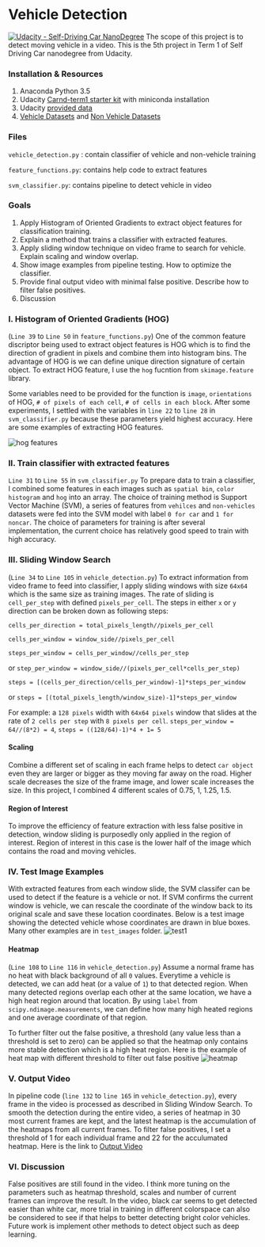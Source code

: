 # Vehicle Detection
[![Udacity - Self-Driving Car NanoDegree](https://s3.amazonaws.com/udacity-sdc/github/shield-carnd.svg)](http://www.udacity.com/drive)
The scope of this project is to detect moving vehicle in a video. This is the 5th project in Term 1 of Self Driving Car nanodegree from Udacity.
### Installation & Resources
1. Anaconda Python 3.5
2. Udacity [Carnd-term1 starter kit](https://github.com/udacity/CarND-Term1-Starter-Kit) with miniconda installation 
3. Udacity [provided data](https://github.com/udacity/CarND-Vehicle-Detection)
4. [Vehicle Datasets](https://s3.amazonaws.com/udacity-sdc/Vehicle_Tracking/vehicles.zip) and [Non Vehicle Datasets](https://s3.amazonaws.com/udacity-sdc/Vehicle_Tracking/non-vehicles.zip)

### Files
`vehicle_detection.py` : contain classifier of vehicle and non-vehicle training

`feature_functions.py`: contains help code to extract features

`svm_classifier.py`: contains pipeline to detect vehicle in video

### Goals
1. Apply Histogram of Oriented Gradients to extract object features for classification training.
2. Explain a method that trains a classifier with extracted features.
3. Apply sliding window technique on video frame to search for vehicle. Explain scaling and window overlap.
4. Show image examples from pipeline testing. How to optimize the classifier.
5. Provide final output video with minimal false positive. Describe how to filter false positives.
6. Discussion

### I. Histogram of Oriented Gradients (HOG)
(`Line 39` to `Line 50` in `feature_functions.py`)
One of the common feature discriptor being used to extract object features is HOG which is to find the direction of gradient in pixels and combine them into histogram bins. The advantage of HOG is we can define unique direction signature of certain object. To extract HOG feature, I use the `hog` fucntion  from `skimage.feature` library. 

Some variables need to be provided for the function is `image`, `orientations` of HOG, `# of pixels of each cell`, `# of cells in each block`. After some experiments, I settled with the variables in `line 22` to `line 28` in `svm_classifier.py` because these parameters yield highest accuracy. Here are some examples of extracting HOG features.

![hog features](https://cloud.githubusercontent.com/assets/23693651/23734910/3745c10c-0450-11e7-8f2a-c5daec4346da.png)
### II. Train classifier with extracted features
`Line 31` to `Line 55` in `svm_classifier.py`
To prepare data to train a classifier, I combined some features in each images such as `spatial bin`, `color histogram` and `hog` into an array. The choice of training method is Support Vector Machine (SVM), a series of features from `vehilces` and `non-vehicles` datasets were fed into the SVM model with label `0 for car` and `1 for noncar`.
The choice of parameters for training is after several implementation, the current choice has relatively good speed to train with high accuracy.

### III. Sliding Window Search
(`Line 34` to `Line 105` in `vehicle_detection.py`)
To extract information from video frame to feed into classifier, I apply sliding windows with size `64x64` which is the same size as training images. The rate of sliding is `cell_per_step` with defined `pixels_per_cell`.
The steps in either `x` or `y` direction can be broken down as following steps:

`cells_per_direction = total_pixels_length//pixels_per_cell`

`cells_per_window = window_side//pixels_per_cell`

`steps_per_window = cells_per_window//cells_per_step` 

or `step_per_window = window_side//(pixels_per_cell*cells_per_step)`

`steps = [(cells_per_direction/cells_per_window)-1]*steps_per_window`

or `steps = [(total_pixels_length/window_size)-1]*steps_per_window`

For example: a `128 pixels` width with `64x64 pixels` window that slides at the rate of `2 cells per step` with `8 pixels per cell`. `steps_per_window = 64//(8*2) = 4`, `steps = ((128/64)-1)*4 + 1= 5`
#### Scaling
Combine a different set of scaling in each frame helps to detect `car object` even they are larger or bigger as they moving far away on the road. Higher scale decreases the size of the frame image, and lower scale increases the size. In this project, I combined 4 different scales of 0.75, 1, 1.25, 1.5.

#### Region of Interest
To improve the efficiency of feature extraction with less false positive in detection, window sliding is purposedly only applied in the region of interest. Region of interest in this case is the lower half of the image which contains the road and moving vehicles.

### IV. Test Image Examples
With extracted features from each window slide, the SVM classifer can be used to detect if the feature is a vehicle or not. If SVM confirms the current window is vehicle, we can rescale the coordinate of the window back to its original scale and save these location coordinates. Below is a test image showing the detected vehicle whose coordinates are drawn in blue boxes. Many other examples are in `test_images` folder. 
![test1](https://cloud.githubusercontent.com/assets/23693651/23692815/ed36874c-039e-11e7-9659-3b9b892d3215.png)

#### Heatmap
(`Line 108` to `Line 116` in `vehicle_detection.py`)
Assume a normal frame has no heat with black background of all `0` values. Everytime a vehicle is detected, we can add heat (or a value of `1`) to that detected region. When many detected regions overlap each other at the same location, we have a high heat region around that location. By using `label` from `scipy.ndimage.measurements`, we can define how many high heated regions and one average coordinate of that region.

To further filter out the false positive, a threshold (any value less than a threshold is set to zero) can be applied so that the heatmap only contains more stable detection which is a high heat region.
Here is the example of heat map with different threshold to filter out false positive
![heatmap](https://cloud.githubusercontent.com/assets/23693651/23692817/f0ef362c-039e-11e7-8d8b-4a6178c07e69.png)

### V. Output Video
In pipeline code (`line 132` to `line 165` in `vehicle_detection.py`), every frame in the video is processed as described in Sliding Window Search. To smooth the detection during the entire video, a series of heatmap in 30 most current frames are kept, and the latest heatmap is the accumulation of the heatmaps from all current frames. To filter false positives, I set a threshold of 1 for each individual frame and 22 for the acculumated heatmap. 
Here is the link to [Output Video](https://youtu.be/mxx38YKGmh8)
### VI. Discussion
False positives are still found in the video. I think more tuning on the parameters such as heatmap threshold, scales and number of current frames can improve the result. In the video, black car seems to get detected easier than white car, more trial in training in different colorspace can also be considered to see if that helps to better detecting bright color vehicles. 
Future work is implement other methods to detect object such as deep learning.

